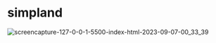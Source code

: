 # simpland
![screencapture-127-0-0-1-5500-index-html-2023-09-07-00_33_39](https://github.com/rana-prodhania/simpland/assets/78629825/25d1c5f9-4ee1-48ad-9424-90a40949dbfb)
